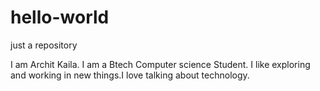 # hello-world
just a repository

I am Archit Kaila. I am a Btech Computer science Student. I like exploring and working in new things.I love talking about technology.
